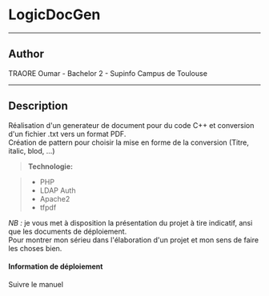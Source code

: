 LogicDocGen
===================
----------

Author
-------------

TRAORE Oumar - Bachelor 2 - Supinfo Campus de Toulouse

----------

Description
-------------

Réalisation d'un generateur de document pour du code C++ et conversion d'un fichier .txt vers un format PDF.  
Création de pattern pour choisir la mise en forme de la conversion (Titre, italic, blod, ...)  

> **Technologie:**

> - PHP
> - LDAP Auth
> - Apache2
> - tfpdf

*NB :* je vous met à disposition la présentation du projet à tire indicatif, ansi que les documents de déploiement.  
Pour montrer mon sérieu dans l'élaboration d'un projet et mon sens de faire les choses bien.  


#### Information de déploiement

Suivre le manuel
